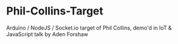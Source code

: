 # Phil-Collins-Target
Arduino / NodeJS / Socket.io target of Phil Collins, demo'd in IoT &amp; JavaScript talk by Aden Forshaw
